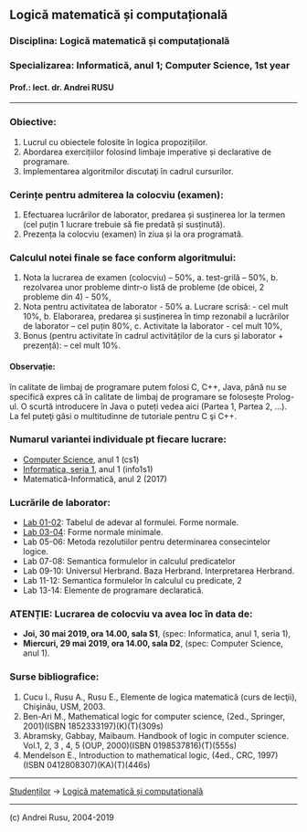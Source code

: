 ## Logică matematică și computațională

### **Disciplina**: Logică matematică și computațională

### **Specializarea**: Informatică, anul 1; Computer Science, 1st year

#### Prof.: lect. dr. Andrei RUSU

---

### Obiective:

1. Lucrul cu obiectele folosite în logica propozițiilor. 
2. Abordarea exercițiilor folosind limbaje imperative și declarative de programare. 
3. Implementarea algoritmilor discutaţi în cadrul cursurilor.

### Cerințe pentru admiterea la colocviu (examen):

1. Efectuarea lucrărilor de laborator, predarea și susținerea lor la termen (cel puțin 1 lucrare trebuie să fie predată și susținută).
2. Prezența la colocviu (examen) în ziua și la ora programată.

### Calculul  notei finale se face conform algoritmului:

1. Nota la lucrarea de examen (colocviu) – 50%,
   a. test-grilă – 50%,
   b. rezolvarea unor probleme dintr-o listă de probleme (de obicei, 2 probleme din 4) - 50%,
2. Nota pentru activitatea de laborator - 50%
   a. Lucrare scrisă: - cel mult 10%,
   b. Elaborarea, predarea și susținerea în timp rezonabil a lucrărilor de laborator – cel puțin 80%,
   c. Activitate la laborator - cel mult 10%,
3. Bonus (pentru activitate în cadrul activităților de la curs și laborator + prezență): – cel mult 10%. 

#### Observație: 

în calitate de limbaj de programare putem folosi C, C++, Java, până nu se specifică expres că în calitate de limbaj  de programare se folosește Prolog-ul. O scurtă introducere în Java o puteți vedea aici (Partea 1, Partea 2, ...). La fel puteţi găsi o multitudinne de tutoriale pentru C şi C++.

### Numarul variantei individuale pt fiecare lucrare: 

* [Computer Science](./cs1.html), anul 1 (cs1)
* [Informatica, seria 1](./info1s1.html), anul 1 (info1s1)
* Matematică-Informatică, anul 2 (2017)

### Lucrările de laborator:

* [Lab 01-02](./LC-info1-lab-01.html): Tabelul de adevar al formulei. Forme normale. 
* [Lab 03-04](./LC-info1-lab-03-04.html): Forme normale minimale.
* Lab 05-06: Metoda rezolutiilor pentru determinarea consecintelor logice. 
* Lab 07-08: Semantica formulelor in calculul predicatelor
* Lab 09-10: Universul Herbrand. Baza Herbrand. Interpretarea Herbrand.
* Lab 11-12: Semantica formulelor în calculul cu predicate, 2
* Lab 13-14: Elemente de programare declaratică. 

### ATENȚIE: Lucrarea de colocviu va avea loc în data de:

* **Joi, 30 mai 2019, ora 14.00, sala S1**, (spec: Informatica, anul 1, seria 1),
* **Miercuri, 29 mai 2019, ora 14.00, sala D2**, (spec: Computer Science, anul 1). 

### Surse bibliografice:

1. Cucu I., Rusu A., Rusu E., Elemente de logica matematică (curs de lecţii), Chişinău, USM, 2003. 
2. Ben-Ari M., Mathematical logic for computer science, (2ed., Springer, 2001)(ISBN 1852333197)(K)(T)(309s)
3. Abramsky, Gabbay, Maibaum. Handbook of logic in computer science. Vol.1, 2, 3 , 4, 5 (OUP, 2000)(ISBN 0198537816)(T)(555s)
4. Mendelson E., Introduction to mathematical logic, (4ed., CRC, 1997)(ISBN 0412808307)(KA)(T)(446s)

***

[Studenților](./) -> [Logică matematică și computațională]() 

---

(c) Andrei Rusu, 2004-2019


